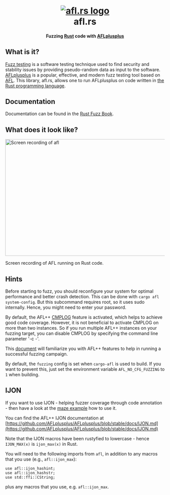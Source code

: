 <h1 align="center">
  <a href="https://github.com/frewsxcv/afl.rs/issues/66"><img src="https://raw.githubusercontent.com/rust-fuzz/afl.rs/refs/heads/master/etc/logo.gif" alt="afl.rs logo"></a>
  <br>
  afl.rs
</h1>

<h4 align="center">Fuzzing <a href="https://www.rust-lang.org">Rust</a> code with <a href="https://aflplus.plus/">AFLplusplus</a></h4>

## What is it?

[Fuzz testing][] is a software testing technique used to find security and stability issues by providing pseudo-random data as input to the software. [AFLplusplus][] is a popular, effective, and modern fuzz testing tool based on [AFL][american-fuzzy-lop]. This library, afl.rs, allows one to run AFLplusplus on code written in [the Rust programming language][rust].

## Documentation

Documentation can be found in the [Rust Fuzz Book](https://rust-fuzz.github.io/book/afl.html).

## What does it look like?

<img src="https://raw.githubusercontent.com/rust-fuzz/afl.rs/refs/heads/master/etc/screencap.gif" width="563" height="368" alt="Screen recording of afl">

Screen recording of AFL running on Rust code.

## Hints

Before starting to fuzz, you should reconfigure your system for optimal
performance and better crash detection. This can be done with `cargo afl system-config`.
But this subcommand requires root, so it uses sudo internally. Hence, you might need to enter
your password.

By default, the AFL++ [CMPLOG](https://github.com/AFLplusplus/AFLplusplus/blob/stable/instrumentation/README.cmplog.md)
feature is activated, which helps to achieve good code coverage.
However, it is not beneficial to activate CMPLOG on more than two instances.
So if you run multiple AFL++ instances on your fuzzing target, you can disable CMPLOG by specifying the command line parameter '-c -'.

This [document](https://github.com/AFLplusplus/AFLplusplus/blob/stable/docs/fuzzing_in_depth.md)
will familiarize you with AFL++ features to help in running a successful fuzzing campaign.

By default, the `fuzzing` config is set when `cargo-afl` is used to build. If you want to prevent this, just set the
environment variable `AFL_NO_CFG_FUZZING` to `1` when building.

[conditional compilation]: https://doc.rust-lang.org/reference.html#conditional-compilation

[Cargo feature]: http://doc.crates.io/manifest.html#the-[features]-section
[example-defer]: https://github.com/frewsxcv/afl.rs/blob/master/examples/deferred-init.rs
[LLVM pass]: https://github.com/frewsxcv/afl.rs/blob/master/plugin/src/afl-llvm-pass.o.cc
[example]: https://github.com/frewsxcv/afl.rs/blob/master/afl/examples/hello.rs
[Cargo]: http://doc.crates.io/
[unresolved issue]: https://github.com/frewsxcv/afl.rs/issues/11
[fuzz testing]: https://en.wikipedia.org/wiki/Fuzz_testing
[rustup]: https://rustup.rs/
[american-fuzzy-lop]: http://lcamtuf.coredump.cx/afl/
[AFLplusplus]: https://aflplus.plus/
[rust]: https://www.rust-lang.org

## IJON

If you want to use IJON - helping fuzzer coverage through code annotation - then
have a look at the [maze example](afl/examples/maze.rs) how to use it.

You can find the AFL++ IJON documentation at [https://github.com/AFLplusplus/AFLplusplus/blob/stable/docs/IJON.md](https://github.com/AFLplusplus/AFLplusplus/blob/stable/docs/IJON.md)

Note that the IJON macros have been rustyfied to lowercase - hence `IJON_MAX(x)` is `ijon_max(x)` in Rust.

You will need to the following imports from `afl`, in addition to any macros that you use (e.g., `afl::ijon_max`):

```
use afl::ijon_hashint;
use afl::ijon_hashstr;
use std::ffi::CString;
```

plus any macros that you use, e.g. `afl::ijon_max`.
